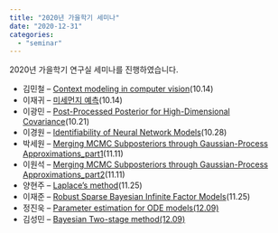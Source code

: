 ```yaml
---
title: "2020년 가을학기 세미나"
date: "2020-12-31"
categories:
  - "seminar"
---
```


2020년 가을학기 연구실 세미나를 진행하였습니다.

* 김민철 – [Context modeling in computer vision](https://snubayes.org/wp-content/uploads/2020/11/1.-context-modeling-in-computer-vision.pdf)(10.14)
* 이재귀 – [미세먼지 예측](https://snubayes.org/wp-content/uploads/2020/11/2.-ebafb8ec84b8eba8bceca780-ec9888ecb8a1.pdf)(10.14)
* 이광민 – [Post-Processed Posterior for High-Dimensional Covariance](https://snubayes.org/wp-content/uploads/2020/11/3.-ppp.pdf)(10.21)
* 이경원 – [Identifiability of Neural Network Models](https://snubayes.org/wp-content/uploads/2020/11/4.-idnn.pdf)(10.28)
* 박세원 – [Merging MCMC Subposteriors through Gaussian-Process Approximations\_part1](https://snubayes.org/wp-content/uploads/2020/11/5.-merging-mcmc-subpost_v1.pdf)(11.11)
* 이원석 – [Merging MCMC Subposteriors through Gaussian-Process Approximations\_part2](https://snubayes.org/wp-content/uploads/2020/11/6.-merging-mcmc-subpost_v2.pdf)(11.11)
* 양현주 – [Laplace’s method](https://snubayes.org/wp-content/uploads/2020/11/7.-laplaces-method.pdf)(11.25)
* 이재준 – [Robust Sparse Bayesian Infinite Factor Models](https://snubayes.org/wp-content/uploads/2020/11/2020.2-robust-sparse-bayesian-1.pdf)(11.25)
* 정진욱 – [Parameter estimation for ODE models(12.09)](https://snubayes.org/wp-content/uploads/2020/12/10.-bayesian-two-stage-method.pdf)
* 김성민 – [Bayesian Two-stage method(12.09)](https://snubayes.org/wp-content/uploads/2020/12/9.-parameter-estimation-for-ode-models.pdf)